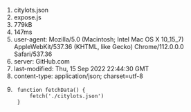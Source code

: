 1. citylots.json
2. expose.js
3. 779kB
4. 147ms
5. user-agent: Mozilla/5.0 (Macintosh; Intel Mac OS X 10_15_7) AppleWebKit/537.36 (KHTML, like Gecko) Chrome/112.0.0.0 Safari/537.36
6. server: GitHub.com
7. last-modified: Thu, 15 Sep 2022 22:44:30 GMT
8. content-type: application/json; charset=utf-8
9. ```
    function fetchData() {
        fetch('./citylots.json')
    } 
    ```